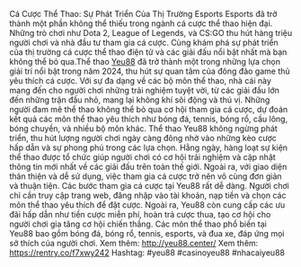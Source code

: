 Cá Cược Thể Thao: Sự Phát Triển Của Thị Trường Esports
 Esports đã trở thành một phần không thể thiếu trong ngành cá cược thể thao hiện đại. Những trò chơi như Dota 2, League of Legends, và CS:GO thu hút hàng triệu người chơi và nhà đầu tư tham gia cá cược. Cùng khám phá sự phát triển của thị trường cá cược thể thao điện tử và các giải đấu nổi bật nhất mà bạn không thể bỏ qua.Thể thao [Yeu88](http://yeu88.center/) đã trở thành một trong những lựa chọn giải trí nổi bật trong năm 2024, thu hút sự quan tâm của đông đảo game thủ yêu thích cá cược. Với sự đa dạng về các bộ môn thể thao, nhà cái này mang đến cho người chơi những trải nghiệm tuyệt vời, từ các giải đấu lớn đến những trận đấu nhỏ, mang lại không khí sôi động và thú vị. Những người đam mê thể thao không thể bỏ qua cơ hội tham gia cá cược, dự đoán kết quả các môn thể thao yêu thích như bóng đá, tennis, bóng rổ, cầu lông, bóng chuyền, và nhiều bộ môn khác.
Thể thao Yeu88 không ngừng phát triển, thu hút lượng người chơi ngày càng đông nhờ vào những kèo cược hấp dẫn và sự phong phú trong các lựa chọn. Hằng ngày, hàng loạt sự kiện thể thao được tổ chức giúp người chơi có cơ hội trải nghiệm và cập nhật thông tin mới nhất về các giải đấu trên toàn thế giới. Ngoài ra, với giao diện thân thiện và dễ sử dụng, việc tham gia cá cược trở nên vô cùng đơn giản và thuận tiện.
Các bước tham gia cá cược tại Yeu88 rất dễ dàng. Người chơi chỉ cần truy cập trang web, đăng nhập vào tài khoản, nạp tiền và chọn các môn thể thao yêu thích để đặt cược. Ngoài ra, Yeu88 còn cung cấp các ưu đãi hấp dẫn như tiền cược miễn phí, hoàn trả cược thua, tạo cơ hội cho người chơi gia tăng cơ hội chiến thắng. Các môn thể thao phổ biến tại Yeu88 bao gồm bóng đá, bóng rổ, tennis, esports, và đua xe, đáp ứng mọi sở thích của người chơi.
Xem thêm: http://yeu88.center/
Xem thêm: https://rentry.co/f7xwy242
Hashtag: #yeu88 #casinoyeu88 #nhacaiyeu88
